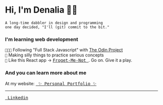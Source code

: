# Hi, I'm Denalia 👋🏻

```
A long-time dabbler in design and programming
one day decided, "I'll (git) commit to the bit."
```
### I'm learning web development
`👩🏻‍💻`  Following "Full Stack Javascript" with [The Odin Project](https://www.theodinproject.com/)
<br>`🔨`  Making silly things to practice serious concepts
<br>`🐸` Like this React app → [<kbd>  Froget-Me-Not  </kbd>](https://github.com/denaliazhi/forget-me-not?tab=readme-ov-file#froget-me-not). Go on. Give it a play.

### And you can learn more about me
At my website: [<kbd> ✨ Personal Portfolio ✨</kbd>](https://denaliazhi.github.io/)
<hr>

[<kbd> Linkedin </kbd>](https://www.linkedin.com/in/denaliazhi/)
